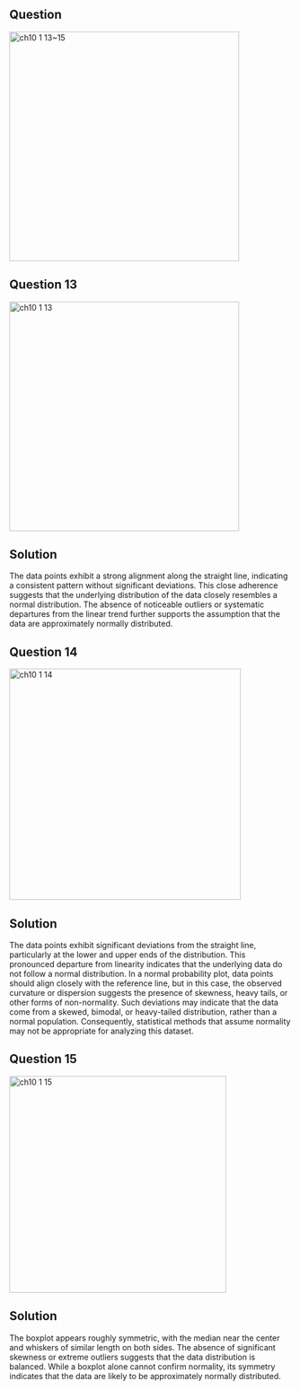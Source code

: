 ## Question

<img width="409" alt="ch10 1 13~15" src="https://github.com/user-attachments/assets/7f74652d-0877-48ad-a757-ceff097677a9" />

## Question 13
<img width="409" alt="ch10 1 13" src="https://github.com/user-attachments/assets/bbb991a5-b4c5-41df-a8fd-2e60628dbc0b" />

## Solution
The data points exhibit a strong alignment along the straight line, indicating a consistent pattern without significant deviations. 
This close adherence suggests that the underlying distribution of the data closely resembles a normal distribution. 
The absence of noticeable outliers or systematic departures from the linear trend further supports the assumption that the data are approximately normally distributed.

## Question 14
<img width="412" alt="ch10 1 14" src="https://github.com/user-attachments/assets/0e360220-507f-4c63-8a59-ec322d199d41" />

## Solution
The data points exhibit significant deviations from the straight line, particularly at the lower and upper ends of the distribution. This pronounced departure from linearity indicates that the underlying data do not follow a normal distribution. In a normal probability plot, data points should align closely with the reference line, but in this case, the observed curvature or dispersion suggests the presence of skewness, heavy tails, or other forms of non-normality. Such deviations may indicate that the data come from a skewed, bimodal, or heavy-tailed distribution, rather than a normal population. Consequently, statistical methods that assume normality may not be appropriate for analyzing this dataset.

## Question 15
<img width="386" alt="ch10 1 15" src="https://github.com/user-attachments/assets/95f0a620-25a4-4d74-bd6d-488c6ebac05d" />

## Solution
The boxplot appears roughly symmetric, with the median near the center and whiskers of similar length on both sides. The absence of significant skewness or extreme outliers suggests that the data distribution is balanced. While a boxplot alone cannot confirm normality, its symmetry indicates that the data are likely to be approximately normally distributed.
